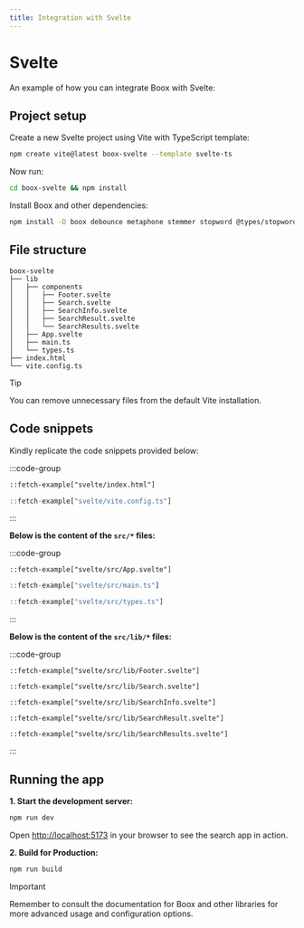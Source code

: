 ```yaml
---
title: Integration with Svelte
---
```


# Svelte

An example of how you can integrate Boox with Svelte:

## Project setup

Create a new Svelte project using Vite with TypeScript template:

```bash
npm create vite@latest boox-svelte --template svelte-ts
```

Now run:

```bash
cd boox-svelte && npm install
```

Install Boox and other dependencies:

```bash
npm install -D boox debounce metaphone stemmer stopword @types/stopword
```

## File structure

```text
boox-svelte
├── lib
│   ├── components
│   │   ├── Footer.svelte
│   │   ├── Search.svelte
│   │   ├── SearchInfo.svelte
│   │   ├── SearchResult.svelte
│   │   └── SearchResults.svelte
│   ├── App.svelte
│   ├── main.ts
│   └── types.ts
├── index.html
└── vite.config.ts
```

> [!TIP]
> You can remove unnecessary files from the default Vite installation.

## Code snippets

Kindly replicate the code snippets provided below:

:::code-group

```html title="index.html"
::fetch-example["svelte/index.html"]
```

```ts title="vite.config.ts"
::fetch-example["svelte/vite.config.ts"]
```

:::

**Below is the content of the `src/*` files:**

:::code-group

```svelte title="App.svelte"
::fetch-example["svelte/src/App.svelte"]
```

```ts title="main.ts"
::fetch-example["svelte/src/main.ts"]
```

```ts title="types.ts"
::fetch-example["svelte/src/types.ts"]
```

:::

**Below is the content of the `src/lib/*` files:**

:::code-group

```svelte title="Footer.svelte"
::fetch-example["svelte/src/lib/Footer.svelte"]
```

```svelte title="Search.svelte"
::fetch-example["svelte/src/lib/Search.svelte"]
```

```svelte title="SearchInfo.svelte"
::fetch-example["svelte/src/lib/SearchInfo.svelte"]
```

```svelte title="SearchResult.svelte"
::fetch-example["svelte/src/lib/SearchResult.svelte"]
```

```svelte title="SearchResults.svelte"
::fetch-example["svelte/src/lib/SearchResults.svelte"]
```

:::

## Running the app

**1. Start the development server:**

```bash
npm run dev
```

Open [http://localhost:5173](http://localhost:5173) in your browser to see the search app in action.

**2. Build for Production:**

```bash
npm run build
```

> [!IMPORTANT]
> Remember to consult the documentation for Boox and other libraries for more advanced usage and configuration options.
